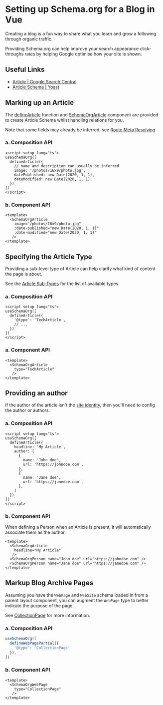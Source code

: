 # Setting up Schema.org for a Blog in Vue

<SchemaOrgArticle image="/og.png" />

<BreadcrumbList :value="[ { item: '/', name: 'Home' }, { item: '/guide/recipes/', name: 'Recipes' }, { name: 'Blog' }]" />


Creating a blog is a fun way to share what you learn and grow a following through organic traffic.

Providing Schema.org can help improve your search appearance click-throughs rates
by helping Google optimise how your site is shown.

## Useful Links

- [Article | Google Search Central](https://developers.google.com/search/docs/advanced/structured-data/article)
- [Article Schema | Yoast](https://developer.yoast.com/features/schema/pieces/article)

## Marking up an Article

The [defineArticle](/api/schema/article) function and [SchemaOrgArticle](/components/) component are provided
to create Article Schema whilst handling relations for you.

Note that some fields may already be inferred, see [Route Meta Resolving](/guide/how-it-works.html#route-meta-resolving)

### a. Composition API

```vue articles/my-article.vue
<script setup lang="ts">
useSchemaOrg([
  defineArticle({
    // name and description can usually be inferred
    image: '/photos/16x9/photo.jpg',
    datePublished: new Date(2020, 1, 1),
    dateModified: new Date(2020, 1, 1),
  })
])
</script>
```

### b. Component API

```vue articles/my-article.vue
<template>
  <SchemaOrgArticle 
    image="/photos/16x9/photo.jpg"
    :date-published="new Date(2020, 1, 1)"
    :date-modified="new Date(2020, 1, 1)"
   />
</template>
```

## Specifying the Article Type

Providing a sub-level type of Article can help clarify what kind of content the page is about.

See the [Article Sub-Types](/api/schema/article.html#sub-types) for the list of available types.

### a. Composition API

```vue
<script setup lang="ts">
useSchemaOrg([
  defineArticle({
    '@type': 'TechArticle',
    // ...
  })
])
</script>
```

### a. Component API

```vue articles/my-article.vue
<template>
  <SchemaOrgArticle 
    type="TechArticle"
   />
</template>
```

## Providing an author

If the author of the article isn't the [site identity](/guide/guides/identity), then you'll need to 
config the author or authors.

### a. Composition API

```vue
<script setup lang="ts">
useSchemaOrg([
  defineArticle({
    headline: 'My Article',
    author: [
      {
        name: 'John doe',
        url: 'https://johndoe.com',
      },
      {
        name: 'Jane doe',
        url: 'https://janedoe.com',
      },
    ]
  })
])
</script>
```

### b. Component API

When defining a Person when an Article is present, it will automatically associate them as the author.

```vue articles/my-article.vue
<template>
  <SchemaOrgArticle 
    headline="My Article"
   />
  <SchemaOrgPerson name="John doe" url="https://johndoe.com" />
  <SchemaOrgPerson name="Jane doe" url="https://janedoe.com" /> 
</template>
```

## Markup Blog Archive Pages

Assuming you have the `WebPage` and `WebSite` schema loaded in from a parent layout component,
you can augment the `WebPage` type to better indicate the purpose of the page.

See [CollectionPage](https://schema.org/CollectionPage) for more information.

### a. Composition API

```ts pages/blog/index.vue
useSchemaOrg([
  defineWebPagePartial({
    '@type': 'CollectionPage'
  }),
])
```

### b. Component API

```vue pages/blog/index.vue
<template>
  <SchemaOrgWebPage 
    type="CollectionPage"
   />
</template>
```
